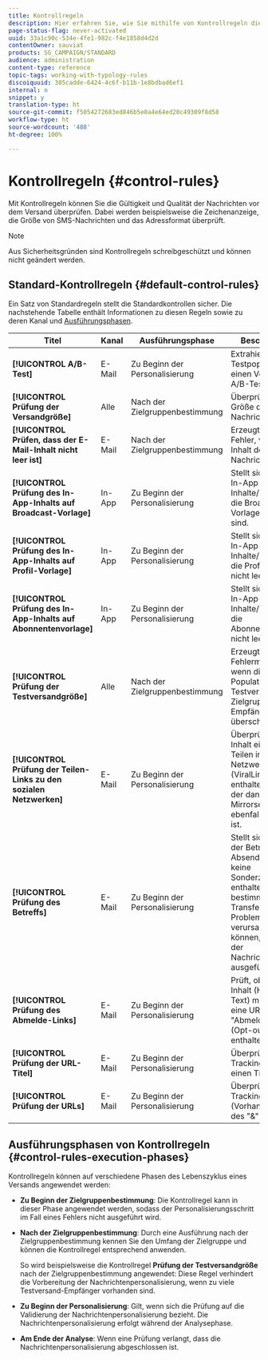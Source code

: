 ```yaml
---
title: Kontrollregeln
description: Hier erfahren Sie, wie Sie mithilfe von Kontrollregeln die Qualitätsprüfung für Ihre Nachrichten verbessern.
page-status-flag: never-activated
uuid: 33a1c90c-534e-4fe1-982c-f4e1858d4d2d
contentOwner: sauviat
products: SG_CAMPAIGN/STANDARD
audience: administration
content-type: reference
topic-tags: working-with-typology-rules
discoiquuid: 305cadde-6424-4c6f-b11b-1e8bdbad6ef1
internal: n
snippet: y
translation-type: ht
source-git-commit: f5054272683ed846b5e0a4e64ed20c49309f8d58
workflow-type: ht
source-wordcount: '488'
ht-degree: 100%

---
```



# Kontrollregeln {#control-rules}

Mit Kontrollregeln können Sie die Gültigkeit und Qualität der Nachrichten vor dem Versand überprüfen. Dabei werden beispielsweise die Zeichenanzeige, die Größe von SMS-Nachrichten und das Adressformat überprüft.

>[!NOTE]
>
>Aus Sicherheitsgründen sind Kontrollregeln schreibgeschützt und können nicht geändert werden.

## Standard-Kontrollregeln {#default-control-rules}

Ein Satz von Standardregeln stellt die Standardkontrollen sicher. Die nachstehende Tabelle enthält Informationen zu diesen Regeln sowie zu deren Kanal und [Ausführungsphasen](#control-rules-execution-phases).

| Titel | Kanal | Ausführungsphase | Beschreibung |
---------|----------|---------|---------
| **[!UICONTROL A/B-Test]** | E-Mail | Zu Beginn der Personalisierung | Extrahiert die Testpopulation für einen Versand mit A/B-Test. |
| **[!UICONTROL Prüfung der Versandgröße]** | Alle | Nach der Zielgruppenbestimmung | Überprüft die Größe der Nachrichten. |
| **[!UICONTROL Prüfen, dass der E-Mail-Inhalt nicht leer ist]** | E-Mail | Nach der Zielgruppenbestimmung | Erzeugt einen Fehler, wenn der Inhalt der Nachricht leer ist. |
| **[!UICONTROL Prüfung des In-App-Inhalts auf Broadcast-Vorlage]** | In-App | Zu Beginn der Personalisierung | Stellt sicher, dass In-App-Inhalte/Triggers für die Broadcast-Vorlage nicht leer sind. |
| **[!UICONTROL Prüfung des In-App-Inhalts auf Profil-Vorlage]** | In-App | Zu Beginn der Personalisierung | Stellt sicher, dass In-App-Inhalte/Triggers für die Profilvorlage nicht leer sind. |
| **[!UICONTROL Prüfung des In-App-Inhalts auf Abonnentenvorlage]** | In-App | Zu Beginn der Personalisierung | Stellt sicher, dass In-App-Inhalte/Triggers für die Abonnentenvorlage nicht leer sind. |
| **[!UICONTROL Prüfung der Testversandgröße]** | Alle | Nach der Zielgruppenbestimmung | Erzeugt eine Fehlermeldung, wenn die Population der Testversand-Zielgruppe 100 Empfänger überschreitet. |
| **[!UICONTROL Prüfung der Teilen-Links zu den sozialen Netzwerken]** | E-Mail | Zu Beginn der Personalisierung | Überprüft, wenn im Inhalt ein Link zum Teilen in sozialen Netzwerken (ViralLinks) enthalten ist, ob der dann nötige Mirrorseiten-Link ebenfalls enthalten ist. |
| **[!UICONTROL Prüfung des Betreffs]** | E-Mail | Zu Beginn der Personalisierung | Stellt sicher, dass der Betreff und die Absenderadresse keine Sonderzeichen enthalten, die bei bestimmten Mail Transfer Agents Probleme verursachen können, und dass der Nachrichtenbetreff ausgefüllt wurde. |
| **[!UICONTROL Prüfung des Abmelde-Links]** | E-Mail | Zu Beginn der Personalisierung | Prüft, ob in jedem Inhalt (HTML und Text) mindestens eine URL vom Typ &quot;Abmeldung&quot; (Opt-out) enthalten ist. |
| **[!UICONTROL Prüfung der URL-Titel]** | E-Mail | Zu Beginn der Personalisierung | Überprüft, ob jede Tracking-URL einen Titel hat. |
| **[!UICONTROL Prüfung der URLs]** | E-Mail | Zu Beginn der Personalisierung | Überprüft die Tracking-URLs (Vorhandensein des &quot;&amp;&quot;-Zeichens). |

## Ausführungsphasen von Kontrollregeln {#control-rules-execution-phases}

Kontrollregeln können auf verschiedene Phasen des Lebenszyklus eines Versands angewendet werden:

* **Zu Beginn der Zielgruppenbestimmung**: Die Kontrollregel kann in dieser Phase angewendet werden, sodass der Personalisierungsschritt im Fall eines Fehlers nicht ausgeführt wird.

* **Nach der Zielgruppenbestimmung**: Durch eine Ausführung nach der Zielgruppenbestimmung kennen Sie den Umfang der Zielgruppe und können die Kontrollregel entsprechend anwenden.

   So wird beispielsweise die Kontrollregel **Prüfung der Testversandgröße** nach der Zielgruppenbestimmung angewendet: Diese Regel verhindert die Vorbereitung der Nachrichtenpersonalisierung, wenn zu viele Testversand-Empfänger vorhanden sind.

* **Zu Beginn der Personalisierung**: Gilt, wenn sich die Prüfung auf die Validierung der Nachrichtenpersonalisierung bezieht. Die Nachrichtenpersonalisierung erfolgt während der Analysephase.

* **Am Ende der Analyse**: Wenn eine Prüfung verlangt, dass die Nachrichtenpersonalisierung abgeschlossen ist.
